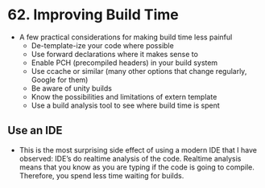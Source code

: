 # 62. Improving Build Time 

- A few practical considerations for making build time less painful
	- De-template-ize your code where possible
	- Use forward declarations where it makes sense to 
	- Enable PCH (precompiled headers) in your build system
	- Use ccache or similar (many other options that change regularly, Google for them)
	- Be aware of unity builds
	- Know the possibilities and limitations of extern template
	- Use a build analysis tool to see where build time is spent 
## Use an IDE

- This is the most surprising side effect of using a modern IDE that I have observed: IDE’s do realtime analysis of the code. Realtime analysis means that you know as you are typing if the code is going to compile. Therefore, you spend less time waiting for builds.